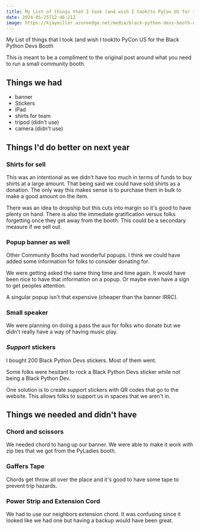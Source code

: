 ```yaml
---
title: My List of things that I took (and wish I took)to PyCon US for the Black Python Devs Booth
date: 2024-05-25T12:46:21Z
image: https://kjaymiller.azureedge.net/media/black-python-devs-booth-day-0.jpeg
---
```


My List of things that I took (and wish I took)to PyCon US for the Black Python Devs Booth

This is meant to be a compliment to the original post around what you need to run a small community booth.

## Things we had

- banner
- Stickers
- iPad
- shirts for team
- tripod (didn't use)
- camera (didn't use)

## Things I'd do better on next year

### Shirts for sell

This was an intentional as we didn't have too much in terms of funds to buy shirts at a large amount. That being said we could have sold shirts as a donation. The only way this makes sense is to purchase them in bulk to make a good amount on the item.

There was an idea to dropship but this cuts into margin so it's good to have plenty on hand. There is also the immediate gratification versus folks forgetting once they get away from the booth. This could be a secondary measure if we sell out.

### Popup banner as well

Other Community Booths had wonderful popups. I think we could have added some information for folks to consider donating for.

We were getting asked the same thing time and time again. It would have been nice to have that information on a popup. Or maybe even have a sign to get peoples attention.

A singular popup isn't that expensive (cheaper than the banner IRRC).

### Small speaker

We were planning on doing a pass the aux for folks who donate but we didn't really have a way of having music play.

### _Support_ stickers

I bought 200 Black Python Devs stickers. Most of them went. 

Some folks were hesitant to rock a Black Python Devs sticker while not being a Black Python Dev.

One solution is to create _support_ stickers with QR codes that go to the website. This allows folks to support us in spaces that we aren't in.

## Things we needed and didn't have

### Chord and scissors

We needed chord to hang up our banner. We were able to make it work with zip ties that we got from the PyLadies booth.

### Gaffers Tape

Chords get throw all over the place and it's good to have some tape to prevent trip hazards.

### Power Strip and Extension Cord

We had to use our neighbors extension chord. It was confusing since it looked like we had one but having a backup would have been great.